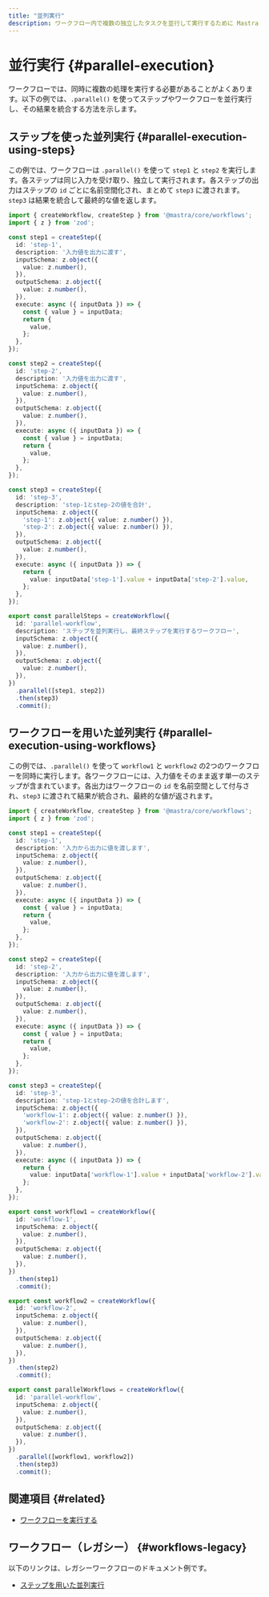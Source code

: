 ```yaml
---
title: "並列実行"
description: ワークフロー内で複数の独立したタスクを並行して実行するために Mastra を用いる例。
---
```


# 並行実行 \{#parallel-execution\}

ワークフローでは、同時に複数の処理を実行する必要があることがよくあります。以下の例では、`.parallel()` を使ってステップやワークフローを並行実行し、その結果を統合する方法を示します。

## ステップを使った並列実行 \{#parallel-execution-using-steps\}

この例では、ワークフローは `.parallel()` を使って `step1` と `step2` を実行します。各ステップは同じ入力を受け取り、独立して実行されます。各ステップの出力はステップの `id` ごとに名前空間化され、まとめて `step3` に渡されます。`step3` は結果を統合して最終的な値を返します。

```typescript filename="src/mastra/workflows/example-parallel-steps.ts" showLineNumbers copy
import { createWorkflow, createStep } from '@mastra/core/workflows';
import { z } from 'zod';

const step1 = createStep({
  id: 'step-1',
  description: '入力値を出力に渡す',
  inputSchema: z.object({
    value: z.number(),
  }),
  outputSchema: z.object({
    value: z.number(),
  }),
  execute: async ({ inputData }) => {
    const { value } = inputData;
    return {
      value,
    };
  },
});

const step2 = createStep({
  id: 'step-2',
  description: '入力値を出力に渡す',
  inputSchema: z.object({
    value: z.number(),
  }),
  outputSchema: z.object({
    value: z.number(),
  }),
  execute: async ({ inputData }) => {
    const { value } = inputData;
    return {
      value,
    };
  },
});

const step3 = createStep({
  id: 'step-3',
  description: 'step-1とstep-2の値を合計',
  inputSchema: z.object({
    'step-1': z.object({ value: z.number() }),
    'step-2': z.object({ value: z.number() }),
  }),
  outputSchema: z.object({
    value: z.number(),
  }),
  execute: async ({ inputData }) => {
    return {
      value: inputData['step-1'].value + inputData['step-2'].value,
    };
  },
});

export const parallelSteps = createWorkflow({
  id: 'parallel-workflow',
  description: 'ステップを並列実行し、最終ステップを実行するワークフロー',
  inputSchema: z.object({
    value: z.number(),
  }),
  outputSchema: z.object({
    value: z.number(),
  }),
})
  .parallel([step1, step2])
  .then(step3)
  .commit();
```

## ワークフローを用いた並列実行 \{#parallel-execution-using-workflows\}

この例では、`.parallel()` を使って `workflow1` と `workflow2` の2つのワークフローを同時に実行します。各ワークフローには、入力値をそのまま返す単一のステップが含まれています。各出力はワークフローの `id` を名前空間として付与され、`step3` に渡されて結果が統合され、最終的な値が返されます。

```typescript filename="src/mastra/workflows/example-parallel-workflows.ts" showLineNumbers copy
import { createWorkflow, createStep } from '@mastra/core/workflows';
import { z } from 'zod';

const step1 = createStep({
  id: 'step-1',
  description: '入力から出力に値を渡します',
  inputSchema: z.object({
    value: z.number(),
  }),
  outputSchema: z.object({
    value: z.number(),
  }),
  execute: async ({ inputData }) => {
    const { value } = inputData;
    return {
      value,
    };
  },
});

const step2 = createStep({
  id: 'step-2',
  description: '入力から出力に値を渡します',
  inputSchema: z.object({
    value: z.number(),
  }),
  outputSchema: z.object({
    value: z.number(),
  }),
  execute: async ({ inputData }) => {
    const { value } = inputData;
    return {
      value,
    };
  },
});

const step3 = createStep({
  id: 'step-3',
  description: 'step-1とstep-2の値を合計します',
  inputSchema: z.object({
    'workflow-1': z.object({ value: z.number() }),
    'workflow-2': z.object({ value: z.number() }),
  }),
  outputSchema: z.object({
    value: z.number(),
  }),
  execute: async ({ inputData }) => {
    return {
      value: inputData['workflow-1'].value + inputData['workflow-2'].value,
    };
  },
});

export const workflow1 = createWorkflow({
  id: 'workflow-1',
  inputSchema: z.object({
    value: z.number(),
  }),
  outputSchema: z.object({
    value: z.number(),
  }),
})
  .then(step1)
  .commit();

export const workflow2 = createWorkflow({
  id: 'workflow-2',
  inputSchema: z.object({
    value: z.number(),
  }),
  outputSchema: z.object({
    value: z.number(),
  }),
})
  .then(step2)
  .commit();

export const parallelWorkflows = createWorkflow({
  id: 'parallel-workflow',
  inputSchema: z.object({
    value: z.number(),
  }),
  outputSchema: z.object({
    value: z.number(),
  }),
})
  .parallel([workflow1, workflow2])
  .then(step3)
  .commit();
```

## 関連項目 \{#related\}

* [ワークフローを実行する](./running-workflows)

## ワークフロー（レガシー） \{#workflows-legacy\}

以下のリンクは、レガシーワークフローのドキュメント例です。

* [ステップを用いた並列実行](/docs/examples/workflows_legacy/parallel-steps)